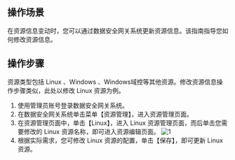 ## 操作场景
在资源信息变动时，您可以通过数据安全网关系统更新资源信息。该指南指导您如何修改资源信息。


## 操作步骤
资源类型包括 Linux 、Windows 、Windows域控等其他资源。修改资源信息操作步骤类似，此处以修改 Linux 资源为例。
1. 使用管理员账号登录数据安全网关系统。
2. 在数据安全网关系统单击菜单【资源管理】，进入资源管理页面。
3. 在资源管理页面中，单击【Linux】，进入 Linux 资源管理页面，而后单击您需要修改的 Linux 资源名称，即可进入资源编辑页面。
![1](https://main.qcloudimg.com/raw/5276966bfcee939ad1e8ca6ebaea3512.png)
4. 根据实际需求，您可修改 Linux 资源的配置，单击【保存】，即可更新 Linux 资源。
